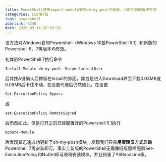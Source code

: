 ```yaml
---
title: PowerShell使用import-module安装oh-my-posh下载慢、卡的问题的解决方法
categories: CSDN补档
tags: powershell
abbrlink: 6240
date: 2020-03-14 20:33:28
---
```


该方法对Windows自带Powershell（Windows 10是PowerShell 5.1）和新版的Powershell 6、7等版本均有效。

初体验PowerShell 7执行命令

```
Install-Module oh-my-posh -Scope CurrentUser
```

后并按A键确认后停留在Install的界面，抑或是进入Download界面下载0.03MB或0.06MB后卡住不动，在设置代理后仍然如此，在设置

```
Set-ExecutionPolicy Bypass
```

或

```
set-ExecutionPolicy RemoteSigned
```

后仍然如此。但是打开之前已经配置好的Powershell 5.1执行

```
Update-Module
```

后发现其迅速成功更新了oh-my-posh模块，发现我们只需**用管理员方式启动**Powershell 7再安装即可。事实上新版的PowerShell无需像旧版那样配置Set-ExecutionPolicy和NuGet即可顺利安装模块，并且预装了PSReadLine等。
